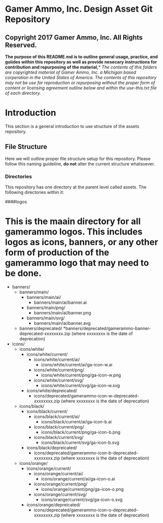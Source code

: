 # Gamer Ammo, Inc. Design Asset Git Repository
## Copyright 2017 Gamer Ammo, Inc. All Rights Reserved.
**The purpose of this README.md is to outline general usage, practice, and guiides within this repository as well as provide nesecary instructions for contribution and repurposing of the material,***
*The contents of this folders are copyrighted material of Gamer Ammo, Inc. a Michigan based corperation in the United States of America. The contents of this repository may not be use for reproduction or repurposing without the proper form of content or licensing agreement outline below and within the use-this.txt file of each directory.*



# Introduction
This section is a general introduction to use structure of the assets repository.

## File Structure
Here we will outline proper file structure setup for this repository. Please follow this naming guideline, **do not** alter the current structure whatsoever.

### Directories
This repository has one directory at the parent level called assets. The following directories within it:

####logos

# This is the maain directory for all gamerammo logos. This includes logos as icons, banners, or any other form of production of the gamerammo logo that may need to be done.

* banners/
  * banners/main/
    * banners/main/ai/
      * banners/main/ai/banner.ai
    * banners/main/png/
      * banners/main/ai/banner.png
    * banners/main/svg/
      * banners/main/ai/banner.avg
  * banners/deprecated/
    *banners/deprecated/gamerammo-banner-deprecated-xxxxxxxx.zip (where xxxxxxxx is the date of deprecation)
* icons/
  * icons/white/
    * icons/white/current/
      * icons/white/current/ai/
        * icons/white/current/ai/ga-icon-w.ai
      * icons/white/current/png/
        * icons/white/current/png/ga-icon-w.png
      * icons/white/current/svg/
        * icons/white/current/svg/ga-icon-w.svg
    * icons/white/depreicated/
      * icons/deprecated/gamerammo-icon-w-deprecated-xxxxxxxx.zip (where xxxxxxxx is the date of deprecation)
  * icons/black/
    * icons/black/current/
      * icons/black/current/ai/
        * icons/black/current/ai/ga-icon-b.ai
      * icons/black/current/png/
        * icons/black/current/png/ga-icon-b.png
      * icons/black/current/svg/
        * icons/black/current/svg/ga-icon-b.svg
    * icons/black/depreicated/
      * icons/deprecated/gamerammo-icon-b-deprecated-xxxxxxxx.zip (where xxxxxxxx is the date of deprecation)
  * icons/orange/
    * icons/orange/current/
      * icons/orange/current/ai/
        * icons/orange/current/ai/ga-icon-o.ai
      * icons/orange/current/png/
        * icons/orange/current/png/ga-icon-o.png
      * icons/orange/current/svg/
        * icons/orange/current/svg/ga-icon-o.svg
    * icons/orange/depreicated/
      * icons/deprecated/gamerammo-icon-o-deprecated-xxxxxxxx.zip (where xxxxxxxx is the date of deprecation)
